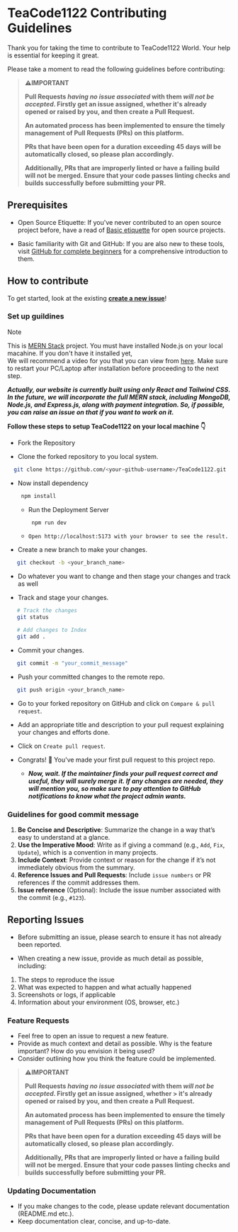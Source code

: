 # TeaCode1122 Contributing Guidelines


Thank you for taking the time to contribute to TeaCode1122 World. Your help is essential for keeping it great.


Please take a moment to read the following guidelines before contributing:

> **⚠️IMPORTANT**
>
> **Pull Requests _having no issue associated_ with them _will not be accepted_. Firstly get an issue assigned, whether it's already opened or raised by you, and then create a Pull Request.**
>
> **An automated process has been implemented to ensure the timely management of Pull Requests (PRs) on this platform.**
>
> **PRs that have been open for a duration exceeding 45 days will be automatically closed, so please plan accordingly.**
>
>**Additionally, PRs that are improperly linted or have a failing build will not be merged. Ensure that your code passes linting checks and builds successfully before submitting your PR.**

## Prerequisites

- Open Source Etiquette: If you've never contributed to an open source project before, have a read of [Basic etiquette](https://developer.mozilla.org/en-US/docs/MDN/Community/Open_source_etiquette) for open source projects.

- Basic familiarity with Git and GitHub: If you are also new to these tools, visit [GitHub for complete beginners](https://developer.mozilla.org/en-US/docs/MDN/Contribute/GitHub_beginners) for a comprehensive introduction to them.

## How to contribute

To get started, look at the existing [**create a new issue**](https://github.com/divyasatpute/TeaCode1122/issues)!

### Set up guildines


> [!NOTE]
> This is [MERN Stack](https://www.geeksforgeeks.org/mern-stack/) project.
> You must have installed Node.js on your local macahine. If you don't have it installed yet,                                                             
  We will recommend a video for you that you can view from [here](https://www.youtube.com/watch?v=8UwTd15dK-E).
> Make sure to restart your PC/Laptop after installation before proceeding to the next step.


***Actually, our website is currently built using only React and Tailwind CSS. In the future, we will incorporate the full MERN stack, including MongoDB, Node.js, and Express.js, along with payment integration. So, if possible, you can raise an issue on that if you want to work on it.***

**Follow these steps to setup TeaCode1122 on your local machine 👇**

- Fork the Repository

- Clone the forked repository to you local system.

```bash
  git clone https://github.com/<your-github-username>/TeaCode1122.git
```

- Now install dependency
   ```bash
    npm install
   ```
  - Run the Deployment Server
    ```bash
     npm run dev
    ```
  - `Open http://localhost:5173 with your browser to see the result.`

- Create a new branch to make your changes.

```bash
   git checkout -b <your_branch_name>
```

- Do whatever you want to change and then stage your changes and track as well

- Track and stage your changes.

```bash
   # Track the changes
   git status

   # Add changes to Index
   git add .
```

- Commit your changes.

```bash
   git commit -m "your_commit_message"
```
- Push your committed changes to the remote repo.

```bash
   git push origin <your_branch_name>
```

- Go to your forked repository on GitHub and click on `Compare & pull request`.

- Add an appropriate title and description to your pull request explaining your changes and efforts done.

- Click on `Create pull request`.

- Congrats! 🥳 You've made your first pull request to this project repo.

   - ***Now, wait. If the maintainer finds your pull request correct and useful, they will surely merge it. If any changes are needed, they will mention you, so make sure to pay attention to GitHub notifications to know what the project admin wants.***

### Guidelines for good commit message

1. **Be Concise and Descriptive**: Summarize the change in a way that’s easy to understand at a glance.
2. **Use the Imperative Mood**: Write as if giving a command (e.g., `Add`, `Fix`, `Update`), which is a convention in many projects.
3. **Include Context**: Provide context or reason for the change if it’s not immediately obvious from the summary.
4. **Reference Issues and Pull Requests**: Include `issue numbers` or PR references if the commit addresses them.
5. **Issue reference** (Optional): Include the issue number associated with the commit (e.g., `#123`).

## Reporting Issues

- Before submitting an issue, please search to ensure it has not already been reported.

- When creating a new issue, provide as much detail as possible, including:

1. The steps to reproduce the issue
2. What was expected to happen and what actually happened
3. Screenshots or logs, if applicable
4. Information about your environment (OS, browser, etc.)

### Feature Requests

- Feel free to open an issue to request a new feature.
- Provide as much context and detail as possible. Why is the feature important? How do you envision it being used?
- Consider outlining how you think the feature could be implemented.

> **⚠️IMPORTANT**
>
> **Pull Requests _having no issue associated_ with them _will not be accepted_. Firstly get an issue assigned, whether > it's already opened or raised by you, and then create a Pull Request.**
>
> **An automated process has been implemented to ensure the timely management of Pull Requests (PRs) on this platform.**
>
> **PRs that have been open for a duration exceeding 45 days will be automatically closed, so please plan accordingly.**
>
>**Additionally, PRs that are improperly linted or have a failing build will not be merged. Ensure that your code passes linting checks and builds successfully before submitting your PR.**

### Updating Documentation

- If you make changes to the code, please update relevant documentation (README.md etc.).
- Keep documentation clear, concise, and up-to-date.

